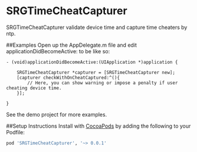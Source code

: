 # SRGTimeCheatCapturer
SRGTimeCheatCapturer validate device time and capture time cheaters by ntp.

##Examples
Open up the AppDelegate.m file and edit applicationDidBecomeActive: to be like so:


```objc
- (void)applicationDidBecomeActive:(UIApplication *)application {

    SRGTimeCheatCapturer *capturer = [SRGTimeCheatCapturer new];
    [capturer checkWithOnCheatCaptured:^(){
    	// Here, you can show warning or impose a penalty if user cheating device time. 
    }];
    
}
```
See the demo project for more examples.

##Setup Instructions
Install with [CocoaPods](http://cocoapods.org) by adding the following to your Podfile:

``` ruby
pod 'SRGTimeCheatCapturer', '~> 0.0.1'
```
